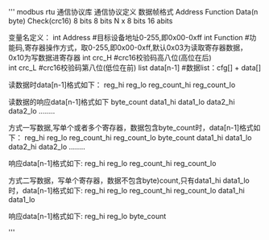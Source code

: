 '''
modbus rtu 通信协议库
通信协议定义
数据帧格式
Address    Function	Data(n byte)	Check(crc16)
8 bits	   8 bits	N x 8 bits	16 abits

变量名定义：
int  Address		#目标设备地址0-255,即0x00-0xff
int  Function		#功能码,寄存器操作方式，取0-255,即0x00-0xff,默认0x03为读取寄存器数据，0x10为写数据进寄存器
int  crc_H		#crc16校验码高八位(高位在后)	
int  crc_L		#crc16校验码第八位(低位在前)
list data[n-1]		#数据list：cfg[] + data[]

读数据时data[n-1]格式如下：
reg_hi	reg_lo	reg_count_hi	reg_count_lo

读数据的响应data[n-1]格式如下
byte_count	data1_hi	data1_lo	data2_hi        data2_lo	........



方式一写数据,写单个或者多个寄存器，数据包含byte_count时，data[n-1]格式如下：
reg_hi	reg_lo	reg_count_hi	reg_count_lo	byte_count	data1_hi        data1_lo        data2_hi        data2_lo        ........

响应data[n-1]格式如下:
reg_hi  reg_lo  reg_count_hi    reg_count_lo



方式二写数据，写单个寄存器，数据不包含byte)count,只有data1_hi data1_lo时，data[n-1]格式如下:
reg_hi  reg_lo  reg_count_hi    reg_count_lo	data1_hi        data1_lo

响应data[n-1]格式如下:
reg_hi  reg_lo	byte_count


'''
